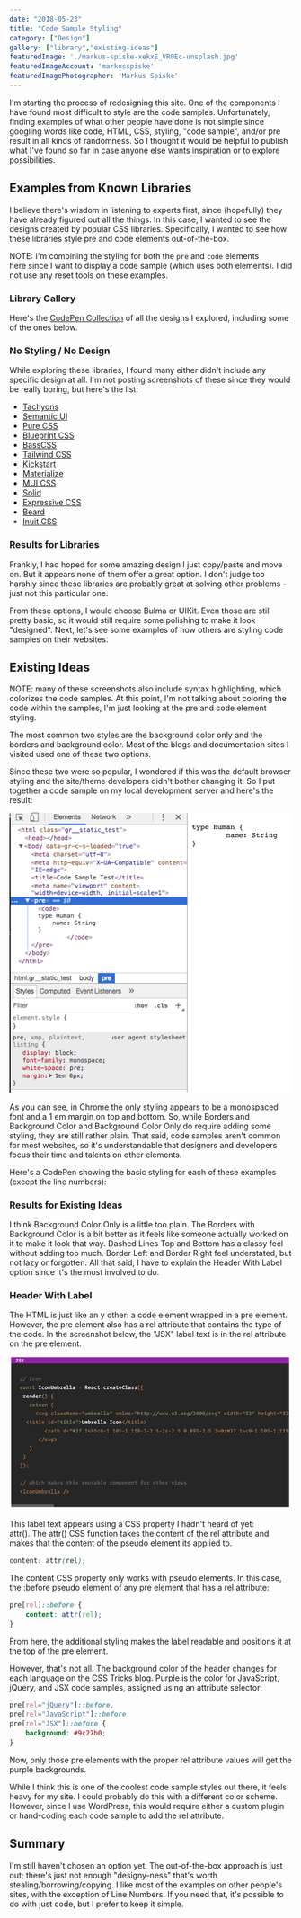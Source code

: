 ```yaml
---
date: "2018-05-23"
title: "Code Sample Styling"
category: ["Design"]
gallery: ["library","existing-ideas"]
featuredImage: './markus-spiske-xekxE_VR0Ec-unsplash.jpg'
featuredImageAccount: 'markusspiske'
featuredImagePhotographer: 'Markus Spiske'
---
```


I'm starting the process of redesigning this site. One of the components I have found most difficult to style are the code samples. Unfortunately, finding examples of what other people have done is not simple since googling words like code, HTML, CSS, styling, "code sample", and/or pre result in all kinds of randomness. So I thought it would be helpful to publish what I've found so far in case anyone else wants inspiration or to explore possibilities.

## Examples from Known Libraries

I believe there's wisdom in listening to experts first, since (hopefully) they have already figured out all the things. In this case, I wanted to see the designs created by popular CSS libraries. Specifically, I wanted to see how these libraries style pre and code elements out-of-the-box.

NOTE: I'm combining the styling for both the <code>pre</code> and <code>code</code> elements here since I want to display a code sample (which uses both elements). I did not use any reset tools on these examples.

### Library Gallery

<Gallery folder="library" />

Here's the [CodePen Collection](https://codepen.io/collection/nxqYdx/) of all the designs I explored, including some of the ones below.

### No Styling / No Design

While exploring these libraries, I found many either didn't include any specific design at all. I'm not posting screenshots of these since they would be really boring, but here's the list:

* [Tachyons](https://tachyons.io)
* [Semantic UI](https://semantic-ui.com)
* [Pure CSS](https://purecss.io)
* [Blueprint CSS](https://blueprintcss.io)
* [BassCSS](http://basscss.com)
* [Tailwind CSS](https://tailwindcss.com)
* [Kickstart](http://getkickstart.com)
* [Materialize](https://materializecss.com)
* [MUI CSS](https://www.muicss.com)
* [Solid](https://solid.buzzfeed.com)
* [Expressive CSS](http://johnpolacek.github.io/expressive-css/)
* [Beard](http://buildwithbeard.com)
* [Inuit CSS](https://github.com/inuitcss/inuitcss)

### Results for Libraries

Frankly, I had hoped for some amazing design I just copy/paste and move on. But it appears none of them offer a great option. I don't judge too harshly since these libraries are probably great at solving other problems - just not this particular one.

From these options, I would choose Bulma or UIKit. Even those are still pretty basic, so it would still require some polishing to make it look "designed". Next, let's see some examples of how others are styling code samples on their websites.

## Existing Ideas

NOTE: many of these screenshots also include syntax highlighting, which colorizes the code samples. At this point, I'm not talking about coloring the code within the samples, I'm just looking at the pre and code element styling.

<Gallery folder="existing-ideas" />

The most common two styles are the background color only and the borders and background color. Most of the blogs and documentation sites I visited used one of these two options.

Since these two were so popular, I wondered if this was the default browser styling and the site/theme developers didn't bother changing it. So I put together a code sample on my local development server and here's the result:

![Code sample with no styling](./images/code-sample-with-no-styling.png "Code sample with no styling")

As you can see, in Chrome the only styling appears to be a monospaced font and a 1 em margin on top and bottom. So, while Borders and Background Color and Background Color Only do require adding some styling, they are still rather plain. That said, code samples aren't common for most websites, so it's understandable that designers and developers focus their time and talents on other elements.

Here's a CodePen showing the basic styling for each of these examples (except the line numbers):

<Codepen height="600px" id="bMMKrb" title="Styling Code Samples" />

### Results for Existing Ideas

I think Background Color Only is a little too plain. The Borders with Background Color is a bit better as it feels like someone actually worked on it to make it look that way. Dashed Lines Top and Bottom has a classy feel without adding too much. Border Left and Border Right feel understated, but not lazy or forgotten. All that said, I have to explain the Header With Label option since it's the most involved to do.

### Header With Label

The HTML is just like an y other: a code element wrapped in a pre element. However, the pre element also has a rel attribute that contains the type of the code. In the screenshot below, the "JSX" label text is in the rel attribute on the pre element.

![](./images/code-sample-css-tricks-jsx.png "Code sample from CSS Tricks block")

This label text appears using a CSS property I hadn't heard of yet: attr(). The attr() CSS function takes the content of the rel attribute and makes that the content of the pseudo element its applied to.

```css
content: attr(rel);
```

The content CSS property only works with pseudo elements. In this case, the :before pseudo element of any pre element that has a rel attribute:

```css
pre[rel]::before {
    content: attr(rel);
}
```

From here, the additional styling makes the label readable and positions it at the top of the pre element.

However, that's not all. The background color of the header changes for each language on the CSS Tricks blog. Purple is the color for JavaScript, jQuery, and JSX code samples, assigned using an attribute selector:

```css
pre[rel="jQuery"]::before,
pre[rel="JavaScript"]::before,
pre[rel="JSX"]::before {
    background: #9c27b0;
}
```

Now, only those pre elements with the proper rel attribute values will get the purple backgrounds.

While I think this is one of the coolest code sample styles out there, it feels heavy for my site. I could probably do this with a different color scheme. However, since I use WordPress, this would require either a custom plugin or hand-coding each code sample to add the rel attribute.

## Summary

I'm still haven't chosen an option yet. The out-of-the-box approach is just out; there's just not enough "designy-ness" that's worth stealing/borrowing/copying. I like most of the examples on other people's sites, with the exception of Line Numbers. If you need that, it's possible to do with just code, but I prefer to keep it simple.
